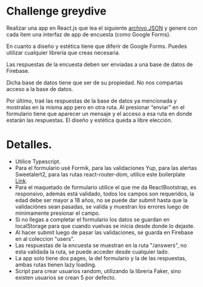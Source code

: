 # Challenge **greydive**

Realizar una app en React.js que lea el siguiente [archivo JSON](https://drive.google.com/file/d/1hsOMsEHx5mjFSt0nIPovciai8DdLq0Nu/view?usp=sharing) y genere con cada ítem una interfaz de app de encuesta (como Google Forms).

En cuanto a diseño y estética tiene que diferir de Google Forms. Puedes utilizar cualquier librería que creas necesaria.

  

Las respuestas de la encuesta deben ser enviadas a una base de datos de Firebase.

Dicha base de datos tiene que ser de su propiedad. No nos compartas acceso a la base de datos.

  

Por último, traé las respuestas de la base de datos ya mencionada y mostralas en la misma app pero en otra ruta. Al presionar “enviar” en el formulario tiene que aparecer un mensaje y el acceso a esa ruta en donde estarán las respuestas. El diseño y estética queda a libre elección.

# Detalles.

- Utilice  Typescript.  
- Para el formulario usé  Formik, para las validaciones Yup, para las alertas Sweetalert2, para las rutas react-router-dom, utilice este boilerplate [Link](https://github.com/Julian1993ARG/boilerplate-vite-react-typescript).  
- Para el maquetado de formulario utilice el que me da ReactBootstrap, es responsivo, además  está validado, todos los campos son requeridos, la edad debe ser mayor a 18 años, no se puede dar submit hasta que la validaciónes sean pasadas, se valida y muestran los errores luego de mínimamente presionar el campo.  
- Si no llegas a completar el formulario los datos se guardan en localStorage para que cuando vuelvas se inicia desde donde lo dejaste.  
- Al hacer submit luego de pasar las validaciones, se guarda en Firebase en al coleccion "users".  
- Las respuestas de la encuesta se muestran en la ruta "/answers", no esta validada la ruta, se puede acceder desde cualquier lado.
- La app solo tiene dos pages, la del formulario y la de las respuestas, ambas rutas tienen lazy loading.
- Script para crear usuarios random, utilizando la libreria Faker, sino existen usuarios se crean 5 por defecto.